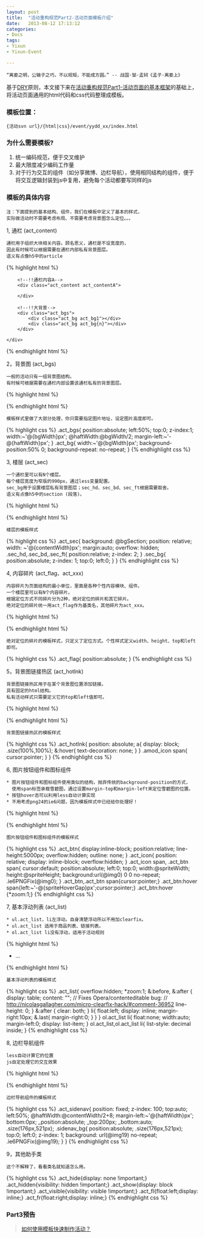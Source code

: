 ```yaml
---
layout: post
title:  "活动重构规范Part2-活动页面模板介绍"
date:   2013-08-12 17:13:12
categories: 
- Docs
tags:
- Yixun
- Yixun-Event

---
```


    “离娄之明，公输子之巧，不以规矩，不能成方圆。” -- 战国·邹·孟轲《孟子·离娄上》

基于[DRY](http://en.wikipedia.org/wiki/Don't_repeat_yourself)原则，本文接下来在[活动重构规范Part1-活动页面的基本框架](docs/yixun-event-spec-part1/)的基础上，将活动页面通用的html代码和css代码整理成模板。

### 模板位置：

    {活动svn url}/{html|css}/event/yydd_xx/index.html


### 为什么需要模板?

1. 统一编码规范，便于交叉维护
2. 最大限度减少编码工作量
3. 对于行为交互的组件（如分享微博、边栏导航），使用相同结构的组件，便于将交互逻辑封装到js中复用，避免每个活动都要写同样的js

### 模板的具体内容

    注：下面提到的基本结构、组件，我们在模板中定义了基本的样式，
    实际做活动时不需要考虑布局、不需要考虑背景图怎么定位。。。

1, 通栏 (act_content)

    通栏用于组织大块相关内容。顾名思义，通栏是不设宽度的，
    因此有时候可以根据需要在通栏内部私有背景图层。
    语义有点像h5中的article

{% highlight html %}
<div class="act_wrapper">
    <!--内容内嵌层，可选，有时候做背景图效果需要用到-->
    <div class="act_wrapper_inner">

        <!--!!通栏内容A-->
        <div class="act_content act_contentA">

        </div>

        <!--!!大背景-->
        <div class="act_bgs">
            <div class="act_bg act_bg1"></div>
            <div class="act_bg act_bg{n}"></div>
        </div>
    
    </div>
</div>
{% endhighlight html %}

2，背景图 (act_bgs)

    一般的活动只有一组背景图结构。
    有时候可根据需要在通栏内部设置该通栏私有的背景图层。
    
{% highlight html %}
<div class="act_bgs">
    <div class="act_bg act_bg1"></div>
    <div class="act_bg act_bg{n}"></div>
</div>
{% endhighlight html %}


    模板样式里做了大部分处理，你只需要指定图片地址，设定图片高度即可。

{% highlight css %}
.act_bgs{
    position:absolute;
    left:50%;
    top:0;
    z-index:1;
    width:~'@{bgWidth}px';
    @haftWidth:@bgWidth/2;
    margin-left:~'-@{haftWidth}px';
}
.act_bg{
    width:~'@{bgWidth}px';
    background-position:50% 0;
    background-repeat: no-repeat;
}
{% endhighlight css %}

3, 楼层 (act_sec)

    一个通栏里可以有N个楼层。
    每个楼层宽度为窄版的990px，通过less变量配置。
    sec_bg用于设置楼层私有背景图层；sec_hd、sec_bd、sec_ft根据需要取舍。
    语义有点像h5中的section (段落)。

{% highlight html %}
<div class="act_sec act_sec1">
    <div class="sec_bg"></div>
    <div class="sec_hd"></div>
    <div class="sec_bd"></div>
    <div class="sec_ft"></div>
</div>
{% endhighlight html %}

    楼层的模板样式

{% highlight css %}
.act_sec{
    background: @bgSection;
    position: relative;
    width: ~'@{contentWidth}px';
    margin:auto;
    overflow: hidden;
    .sec_hd,.sec_bd,.sec_ft{
        position:relative;
        z-index: 2;
    }
    .sec_bg{
        position:absolute;
        z-index: 1;
        top:0;
        left:0;
    }
}
{% endhighlight css %}

4, 内容碎片 (act_flag、act_xxx)

    内容碎片为页面结构的最小单位，里面是各种个性内容模块、组件。
    一个楼层里可以有N个内容碎片。
    根据定位方式不同碎片分为2种，绝对定位的碎片和其它碎片。
    绝对定位的碎片统一用act_flag作为基类名，其他碎片为act_xxx。

{% highlight html %}
<!--!!绝对定位的内容碎片-->
<div class="act_flag s1_flag1"></div>
<!--!!非绝对定位的内容碎片-->
<div class="act_xxx"></div>
{% endhighlight html %}

    绝对定位的碎片的模板样式，只定义了定位方式。个性样式定义width、height、top和left即可。

{% highlight css %}
.act_flag{
    position:absolute;
}
{% endhighlight css %}

5，背景图链接热区 (act_hotlnk)

    背景图链接热区用于在某个背景图位置添加链接。
    具有固定的html结构。
    私有活动样式只需要定义它的top和left值即可。

{% highlight html %}
<div class="act_hotlnk s1_flag5">
    <a title="xxx" href="#xxx"></a>
</div>
{% endhighlight html %}

    背景图链接热区的模板样式

{% highlight css %}
.act_hotlnk{
    position: absolute;
    a{
        display: block;
        .size(100%,100%);
        &:hover{
            text-decoration: none;
        }
    }
    .amod_icon span{
        cursor:pointer;
    }
}
{% endhighlight css %}

6, 图片按钮组件和图标组件

    * 图片按钮组件和图标组件使用类似的结构，抛弃传统的background-position的方式，
      使用span标签承载雪碧图，通过设置margin-top和margin-left来定位雪碧图的位置。
    * 按钮hover态可以利用less自动计算实现
    * 不用考虑png24的ie6问题，因为模板样式中已经给你处理好！

{% highlight html %}
<!--按钮-->
<a href="#" class="act_btn abtn_xxx"><span></span></a>
<!--图标-->
<i class="act_icon aico_xxx"><span></span></i>
{% endhighlight html %}

    图片按钮组件和图标组件的模板样式

{% highlight css %}
.act_btn{
    display:inline-block;
    position:relative;
    line-height:5000px;
    overflow:hidden;
    outline: none;
}
.act_icon{
    position: relative;
    display: inline-block;
    overflow:hidden;
}
.act_icon span, .act_btn span{
    cursor:default;
    position:absolute;
    left:0;
    top:0;
    width:@spriteWidth;
    height:@spriteHeight;
    background:url(@img0) 0 0 no-repeat;
    .ie6PNGFix(@img0);
}
.act_btn,.act_btn span{cursor:pointer;}
.act_btn:hover span{left:~'-@{spriteHoverGap}px';cursor:pointer;}
.act_btn:hover {*zoom:1;}
{% endhighlight css %}

7, 基本浮动列表 (act_list)

    * ul.act_list，li左浮动。自身清楚浮动所以不用加clearfix。
    * ul.act_list 适用于商品列表、链接列表。
    * ol.act_list li没有浮动，适用于活动规则

{% highlight html %}
<div class="act_goods">
    <ul class="act_list goods_list1">
        <li>
            <div class="act_good">
                ...
            </div>
        </li>
    </ul>
</div>
{% endhighlight html %}

    基本浮动列表的模板样式

{% highlight css %}
.act_list{
    overflow:hidden;
    *zoom:1;
    &:before,
    &:after {
        display: table;
        content: "";
        // Fixes Opera/contenteditable bug:
        // http://nicolasgallagher.com/micro-clearfix-hack/#comment-36952
        line-height: 0;
    }
    &:after {
        clear: both;
    }
    li{
        float:left;
        display: inline;
        margin-right:10px;
        &.last{
            margin-right:0;
        }
    }
}
ol.act_list li{
    float:none;
    width:auto;
    margin-left:0;
    display: list-item;
}
ol.act_list,ol.act_list li{
    list-style: decimal inside;
}
{% endhighlight css %}

8, 边栏导航组件

    less自动计算它的位置
    js自定处理它的交互效果

{% highlight html %}
<div id="actSideNav" class="act_sidenav">
    <!--背景图层-->
    <div class="sidenav_bg"></div>
    <!--头部，根据实际看是否需要-->
    <div class="sidenav_hd"></div>
    <!--主体，这里放具体的导航链接列表-->
    <div class="sidenav_bd"></div>
</div>
{% endhighlight html %}

    边栏导航组件的模板样式

{% highlight css %}
.act_sidenav{
    position: fixed;
    z-index: 100;
    top:auto;
    left:50%;
    @haftWidth:@contentWidth/2+8;
    margin-left:~'@{haftWidth}px';
    bottom:0px;
    _position:absolute;
    _top:200px;
    _bottom:auto;
    .size(176px,521px);
    .sidenav_bg{
        position:absolute;
        .size(176px,521px);
        top:0;
        left:0;
        z-index: 1;
        background: url(@img19) no-repeat;
        .ie6PNGFix(@img19);
    }
}
{% endhighlight css %}

9，其他助手类

    这个不解释了，看看类名就知道怎么用。

{% highlight css %}
.act_hide{display: none !important;}
.act_hidden{visibility: hidden !important;}
.act_show{display: block !important;}
.act_visible{visibility: visible !important;}
.act_fl{float:left;display: inline;}
.act_fr{float:right;display: inline;}
{% endhighlight css %}


### Part3预告

> [如何使用模板快速制作活动？](docs/yixun-event-spec-part1/)